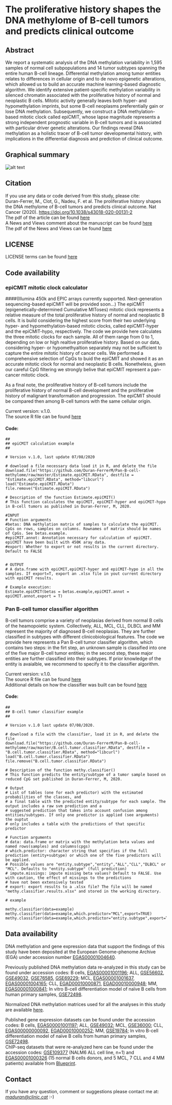 # The proliferative history shapes the DNA methylome of B-cell tumors and predicts clinical outcome

## Abstract
We report a systematic analysis of the DNA methylation variability in 1,595 samples of normal cell subpopulations and 14 tumor subtypes spanning the entire human B-cell lineage. Differential methylation among tumor entities relates to differences in cellular origin and to de novo epigenetic alterations, which allowed us to build an accurate machine learning-based diagnostic algorithm. We identify extensive patient-specific methylation variability in silenced chromatin associated with the proliferative history of normal and neoplastic B cells. Mitotic activity generally leaves both hyper- and hypomethylation imprints, but some B-cell neoplasms preferentially gain or lose DNA methylation. Subsequently, we construct a DNA methylation-based mitotic clock called epiCMIT, whose lapse magnitude represents a strong independent prognostic variable in B-cell tumors and is associated with particular driver genetic alterations. Our findings reveal DNA methylation as a holistic tracer of B-cell tumor developmental history, with implications in the differential diagnosis and prediction of clinical outcome.  

## Graphical summary
![alt text](https://github.com/Duran-FerrerM/Pan-B-cell-methylome/blob/master/Graphical.abstract.png)

## Citation
If you use any data or code derived from this study, please cite:<br />
Duran-Ferrer, M., Clot, G., Nadeu, F. et al. The proliferative history shapes the DNA methylome of B-cell tumors and predicts clinical outcome. Nat Cancer (2020). https://doi.org/10.1038/s43018-020-00131-2 <br />
The pdf of the article can be found [here](https://www.nature.com/articles/s43018-020-00131-2.epdf?sharing_token=XRuBq8qwGeJcZf6SuE08pdRgN0jAjWel9jnR3ZoTv0Mh5o7ypQ2fGNatxzZC0VSATkPfrfQL1kKKlFISzIABgfdmJeGPofsBj1UFSVxn5ru5tgRQoqXwF63VqsH5u33nJ-Zp1gzOEZNuXb-F6VcxSAiniSABihzhc5dJ9z5PP1M%3D) <br />
A News and Views comment about the manuscript can be found [here](https://www.nature.com/articles/s43018-020-00132-1)<br />
The pdf of the News and Views can be found [here](https://www.nature.com/articles/s43018-020-00132-1.epdf?sharing_token=ZqP9SX5G5ogq_Bh7cCEXwtRgN0jAjWel9jnR3ZoTv0NrOjZYLsw1KXBqPK-N3X_Ynrp74QwNHbmSKxLNPl7qEPpFo5ObHfqVCo2ifG6GFqRQcK2VKMPKSMw-f3wUEqD-sMhURNlS5n73EUJjY4pQ2qPc2MAlHTNFpQI-1KPZix0%3D)

## LICENSE
LICENSE terms can be found [here](https://github.com/Duran-FerrerM/Pan-B-cell-methylome/blob/master/LICENSE)

## Code availability

### epiCMIT mitotic clock calculator 
####(Illumina 450k and EPIC arrays currently supported. Next-generation sequencing-based epiCMIT will be provided soon...)
The epiCMIT (epigenetically-determined Cumulative MIToses) mitotic clock represents a relative measure of the total proliferative history of normal and neoplastic B cells. It is build considering the highest score from their two underlying hyper- and hypomethylation-based mitotic clocks, called epiCMIT-hyper and the epiCMIT-hypo, respectively. The code we provide here calculates the three mitotic clocks for each sample. All of them range from 0 to 1, depending on low or high realtive proliferative history. Based on our data, considering hyper- or hypomethyaltion separately may not be sufficient to capture the entire mitotic history of cancer cells. We performed a comprehensive selection of CpGs to buid the epiCMIT and showed it as an accurate mitotic clock for normal and neoplastic B cells. Nonetheless, given our careful CpG filtering we strongly belive that epiCMIT represent a pan-cancer mitotic clock.  
  
As a final note, the proliferative history of B-cell tumors include the proliferative history of normal B-cell development and the proliferative history of malignant transformation and progression. The epiCMIT should be compared then among B-cell tumors with the same cellular origin.
    
Current version: v.1.0.  
The source R file can be found [here](https://github.com/Duran-FerrerM/Pan-B-cell-methylome/blob/master/Estimate.epiCMIT.R)

#### Code:
```
##
## epiCMIT calculation example
##

# Version v.1.0, last update 07/08/2020

# download a file necessary data load it in R, and delete the file
download.file("https://github.com/Duran-FerrerM/Pan-B-cell-methylome/raw/master/Estimate.epiCMIT.RData", destfile = "Estimate.epiCMIT.RData", method="libcurl")
load("Estimate.epiCMIT.RData")
file.remove("Estimate.epiCMIT.RData")

# Description of the function Estimate.epiCMIT()
# This function calculates the epiCMIT, epiCMIT-hyper and epiCMIT-hypo in B-cell tumors as published in Duran-Ferrer, M, 2020.

#INPUT
# Function arguments
#betas: DNA methylation matrix of samples to calculate the epiCMIT. CpGs on rows, samples on columns. Rownames of matrix should be names of CpGs. See betas.example.
#epiCMIT.annot: Annotation necessary for calculation of epiCMIT. epiCMIT have been built with 450K aray data.
#export: Whether to export or not results in the current directory. Default to FALSE


# OUTPUT
# A data.frame with epiCMIT,epiCMIT-hyper and epiCMIT-hypo in all the samples. If export=T, export an .xlsx file in yout current directory with epiCMIT results.

# Example execution:
Estimate.epiCMIT(betas = betas.example,epiCMIT.annot = epiCMIT.annot,export = T)
```

### Pan B-cell tumor classifier algorithm
B-cell tumors comprise a variety of neoplasias derived from normal B cells of the heamopoietic system. Collectively, ALL, MCL, CLL, DLBCL and MM represent the majority of diagnosed B-cell neoplasias. They are further classified in subtypes with different clinicobiological features. The code we provide here represents a Pan B-cell tumor classifier algorithm, which contains two steps: in the firt step, an unknown sample is classified into one of the five major B-cell tumor entities; in the second step, these major entities are further classified into their subtypes. If prior knowledge of the entity is avaialble, we recommend to specify it to the classifier algorithm.

Current version: v.1.0.  
The source R file can be found [here](https://github.com/Duran-FerrerM/Pan-B-cell-methylome/blob/master/B.cell.tumor.classifier.R)  
Additional details on how the classifier was built can be found [here](https://github.com/Duran-FerrerM/Pan-B-cell-methylome/blob/master/predictor.code.R)  

#### Code:

```
##
## B-cell tumor classifier example
##

# Version v.1.0 last update 07/08/2020.

# download a file with the classifier, load it in R, and delete the file
download.file("https://github.com/Duran-FerrerM/Pan-B-cell-methylome/raw/master/B.cell.tumor.classifier.RData", destfile = "B.cell.tumor.classifier.RData", method="libcurl")
load("B.cell.tumor.classifier.RData")
file.remove("B.cell.tumor.classifier.RData")

# Description of the function methy.classifier()
# This function predicts the entity/subtype of a tumor sample based on reduced CpG set published in Duran-Ferrer, M, 2020.

# Output
# List of tables (one for each predictor) with the estimated probabilities of the classes, and
# a final table with the predicted entity/subtype for each sample. The output includes a raw svm prediction and a
# suggested prediction that takes into account confusion among entities/subtypes. If only one predictor is applied (see arguments) the ouptut
# only includes a table with the predictions of that specific predictor

# Function arguments
# data: data.frame or matrix with the methylation beta values and named rows(samples) and columns(cpgs)
# which.predictor: character string that specifies if the full prediction (entity+subtype) or which one of the five predictors will be applied.
# Possible values are "entity.subtype","entity","ALL","CLL","DLBCL" or "MCL". Defaults to "entity.subtype" (full prediction)
# impute.missings: impute missing beta values? Default to FALSE. Use with caution, the effect of missings to the predictions
# have not been extensively tested
# export: export results to a .xlsx file? The file will be named "methy.classifier.results.xlsx" and stored in the working directory.

# example

methy.classifier(data=example)
methy.classifier(data=example,which.predictor="MCL",export=TRUE)
methy.classifier(data=example,which.predictor="entity.subtype",export=TRUE)
```

## Data availability
DNA methylation and gene expression data that support the findings of this study have been deposited at the European Genome-phenome Archive (EGA) under accession number [EGAS00001004640](https://ega-archive.org/studies/EGAS00001004640). <br />

Previously published DNA methylation data re-analyzed in this study can be found under accession codes: B cells, [EGAS00001001196](https://www.ebi.ac.uk/ega/studies/EGAS00001001196); ALL, [GSE56602](https://www.ncbi.nlm.nih.gov/geo/query/acc.cgi?acc=GSE56602), [GSE49032](https://www.ncbi.nlm.nih.gov/geo/query/acc.cgi?acc=GSE49032), [GSE76585](https://www.ncbi.nlm.nih.gov/geo/query/acc.cgi?acc=GSE76585), [GSE69229](https://www.ncbi.nlm.nih.gov/geo/query/acc.cgi?acc=GSE69229); MCL, [EGAS00001001637](https://www.ebi.ac.uk/ega/studies/EGAS00001001637), [EGAS00001004165](https://ega-archive.org/studies/EGAS00001004165); CLL, [EGAD00010000871](https://www.ebi.ac.uk/ega/datasets/EGAD00010000871), [EGAD00010000948](https://www.ebi.ac.uk/ega/datasets/EGAD00010000948); MM, [EGAS00001000841](https://ega-archive.org/studies/EGAS00001000841); In vitro B-cell differentiation model of naïve B cells from human primary samples, [GSE72498](https://www.ncbi.nlm.nih.gov/geo/query/acc.cgi?acc=GSE72498). <br />

Normalized DNA methylation matrices used for all the analyses in this study are available [here](http://resources.idibaps.org/paper/the-proliferative-history-shapes-the-DNA-methylome-of-B-cell-tumors-and-predicts-clinical-outcome). <br />

Published gene expression datasets can be found under the accession codes: B cells, [EGAS00001001197](https://www.ebi.ac.uk/ega/studies/EGAS00001001197); ALL, [GSE49032](https://www.ncbi.nlm.nih.gov/geo/query/acc.cgi?acc=GSE49032); MCL, [GSE36000](https://www.ncbi.nlm.nih.gov/geo/query/acc.cgi?acc=GSE36000); CLL, [EGAS00000000092](https://www.ebi.ac.uk/ega/studies/EGAS00000000092), [EGAD00010000252](https://www.ebi.ac.uk/ega/datasets/EGAD00010000252); MM, [GSE19784](https://www.ncbi.nlm.nih.gov/geo/query/acc.cgi?acc=GSE19784); In vitro B-cell differentiation model of naïve B cells from human primary samples, [GSE72498](https://www.ncbi.nlm.nih.gov/geo/query/acc.cgi?acc=GSE72498).<br />
ChIP-seq datasets that were re-analyzed here can be found under the accession codes: [GSE109377](https://www.ncbi.nlm.nih.gov/geo/query/acc.cgi?acc=GSE109377) (NALM6 ALL cell line, n=1) and [EGAS00001000326](https://www.ebi.ac.uk/ega/studies/EGAS00001000326) (15 normal B cells donors, and 5 MCL, 7 CLL and 4 MM patients) available from [Blueprint](https://www.blueprint-epigenome.eu/).

## Contact
If you have any question, comment or suggestions please contact me at: *maduran@clinic.cat* :-)
